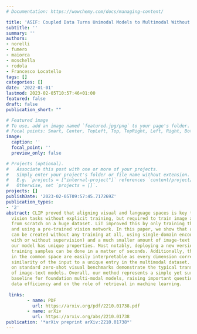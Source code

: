 ```yaml
---
# Documentation: https://wowchemy.com/docs/managing-content/

title: 'ASIF: Coupled Data Turns Unimodal Models to Multimodal Without Training'
subtitle: ''
summary: ''
authors:
- norelli
- fumero
- maiorca
- moschella
- rodola
- Francesco Locatello
tags: []
categories: []
date: '2022-01-01'
lastmod: 2023-02-05T10:57:46+01:00
featured: false
draft: false
publication_short: ""

# Featured image
# To use, add an image named `featured.jpg/png` to your page's folder.
# Focal points: Smart, Center, TopLeft, Top, TopRight, Left, Right, BottomLeft, Bottom, BottomRight.
image:
  caption: ''
  focal_point: ''
  preview_only: false

# Projects (optional).
#   Associate this post with one or more of your projects.
#   Simply enter your project's folder or file name without extension.
#   E.g. `projects = ["internal-project"]` references `content/project/deep-learning/index.md`.
#   Otherwise, set `projects = []`.
projects: []
publishDate: '2023-02-05T09:57:45.717269Z'
publication_types:
- '2'
abstract: CLIP proved that aligning visual and language spaces is key to solving many
  vision tasks without explicit training, but required to train image and text encoders
  from scratch on a huge dataset. LiT improved this by only training the text encoder
  and using a pre-trained vision network. In this paper, we show that a common space
  can be created without any training at all, using single-domain encoders (trained
  with or without supervision) and a much smaller amount of image-text pairs. Furthermore,
  our model has unique properties. Most notably, deploying a new version with updated
  training samples can be done in a matter of seconds. Additionally, the representations
  in the common space are easily interpretable as every dimension corresponds to the
  similarity of the input to a unique entry in the multimodal dataset. Experiments
  on standard zero-shot visual benchmarks demonstrate the typical transfer ability
  of image-text models. Overall, our method represents a simple yet surprisingly strong
  baseline for foundation multi-modal models, raising important questions on their
  data efficiency and on the role of retrieval in machine learning.
  
 links:
        - name: PDF
          url: https://arxiv.org/pdf/2210.01738.pdf
        - name: arXiv
          url: https://arxiv.org/abs/2210.01738
publication: '*arXiv preprint arXiv:2210.01738*'
---
```

